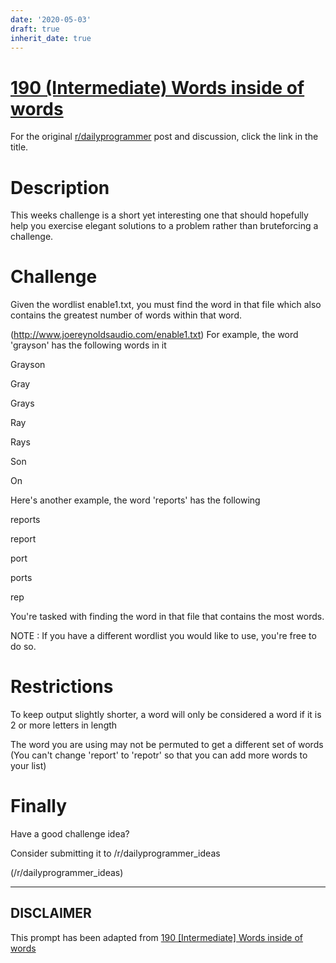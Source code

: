```yaml
---
date: '2020-05-03'
draft: true
inherit_date: true
---
```


# [190 (Intermediate) Words inside of words](https://www.reddit.com/r/dailyprogrammer/comments/2nihz6/20141126_challenge_190_intermediate_words_inside/)

For the original [r/dailyprogrammer](https://www.reddit.com/r/dailyprogrammer/) post and discussion, click the link in the title.

# Description
This weeks challenge is a short yet interesting one that should hopefully help you exercise elegant solutions to a problem rather than bruteforcing a challenge.

# Challenge
Given the wordlist enable1.txt, you must find the word in that file which also contains the greatest number of words within that word.

(http://www.joereynoldsaudio.com/enable1.txt)
For example, the word 'grayson' has the following words in it

Grayson

Gray

Grays

Ray

Rays

Son

On

Here's another example, the word 'reports' has the following

reports

report

port

ports

rep

You're tasked with finding the word in that file that contains the most words.

NOTE : If you have a different wordlist you would like to use, you're free to do so.

# Restrictions
To keep output slightly shorter, a word will only be considered a word if it is 2 or more letters in length

The word you are using may not be permuted to get a different set of words (You can't change 'report' to 'repotr' so that you can add more words to your list)

# Finally
Have a good challenge idea?

Consider submitting it to /r/dailyprogrammer_ideas

(/r/dailyprogrammer_ideas)

----
## **DISCLAIMER**
This prompt has been adapted from [190 [Intermediate] Words inside of words](https://www.reddit.com/r/dailyprogrammer/comments/2nihz6/20141126_challenge_190_intermediate_words_inside/
)
